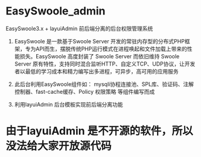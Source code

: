 # EasySwoole_admin
EasySwoole3.x + layuiAdmin  前后端分离的后台权限管理系统

1. EasySwoole 是一款基于Swoole Server 开发的常驻内存型的分布式PHP框架，专为API而生，摆脱传统PHP运行模式在进程唤起和文件加载上带来的性能损失。EasySwoole 高度封装了 Swoole Server 而依旧维持 Swoole Server 原有特性，支持同时混合监听HTTP、自定义TCP、UDP协议，让开发者以最低的学习成本和精力编写出多进程，可异步，高可用的应用服务

2. 此后台利用EasySwoole组件如： mysqli协程连接池、SPL库、验证码、注解控制器、fast-cache缓存、Policy 权限策略 等组件编写而成

3. 利用layuiAdmin 后台模板实现前后端分离功能 


# 由于layuiAdmin 是不开源的软件，所以没法给大家开放源代码
